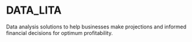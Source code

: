 # DATA_LITA
Data analysis solutions to help businesses make projections and informed financial decisions for optimum profitability.
